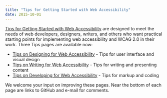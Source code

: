 ```yaml
---
title: "Tips for Getting Started with Web Accessibility"
date: 2015-10-01
---
```

<p><a href="{{ "/tips/" | relative_url }}">Tips for Getting Started with Web Accessibility</a> are designed to meet the needs of web developers, designers, writers, and others who want practical starting points for implementing web accessibility and WCAG 2.0 in their work. Three Tips pages are available now:</p>

<ul>

  <li><a href="{{ "/tips/" | relative_url }}designing">Tips on Designing for Web Accessibility</a> - Tips for user interface and visual design</li>

  <li><a href="{{ "/tips/" | relative_url }}writing">Tips on Writing for Web Accessibility</a> - Tips for writing and presenting content</li>

  <li><a href="{{ "/tips/" | relative_url }}developing">Tips on Developing for Web Accessibility</a> - Tips for markup and coding </li>

</ul>

<p>We welcome your input on improving these pages. Near the bottom of each page are links to GitHub and e-mail for comments.</p>
